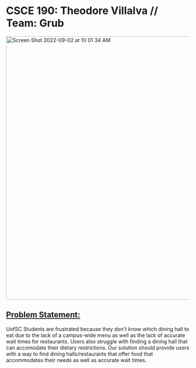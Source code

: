 # **CSCE 190: Theodore Villalva // Team: Grub**

<img width="720" alt="Screen Shot 2022-09-02 at 10 01 34 AM" src="https://user-images.githubusercontent.com/112449313/188166203-b333eaf3-74d9-4aba-9e8e-460614875ee4.png">

## [Problem Statement:](https://docs.google.com/document/d/e/2PACX-1vTfJJ3WvJn04rxlFrvaZdeOyVKtWk8tQ8swejg1_l5XuhbF1HQ_B2d1L9yu9GQQf6yx_e9HiIx2qPVU/pub)
UofSC Students are frustrated because they don't know which dining hall to eat due to the lack of a campus-wide menu as well as the lack of accurate wait times for restaurants. Users also struggle with finding a dining hall that can accomodate their dietary restrictions. Our solution should provide users with a way to find dining halls/restaurants that offer food that accommodates their needs as well as accurate wait times. 








